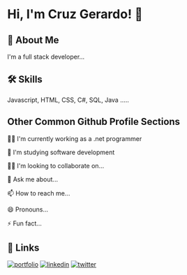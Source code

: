 
# Hi, I'm Cruz Gerardo! 👋


## 🚀 About Me
I'm a full stack developer...


## 🛠 Skills
Javascript, HTML, CSS, C#, SQL, Java ..... 




## Other Common Github Profile Sections
👩‍💻 I'm currently working as a .net programmer

🧠 I'm studying software development

👯‍♀️ I'm looking to collaborate on...

💬 Ask me about...

📫 How to reach me...

😄 Pronouns...

⚡️ Fun fact...


## 🔗 Links
[![portfolio](https://img.shields.io/badge/my_portfolio-000?style=for-the-badge&logo=ko-fi&logoColor=white)](https://#/)
[![linkedin](https://img.shields.io/badge/linkedin-0A66C2?style=for-the-badge&logo=linkedin&logoColor=white)](https://www.linkedin.com/in/cruzgerardo3/)
[![twitter](https://img.shields.io/badge/twitter-1DA1F2?style=for-the-badge&logo=twitter&logoColor=white)](https://twitter.com/cruzgerardo10)


